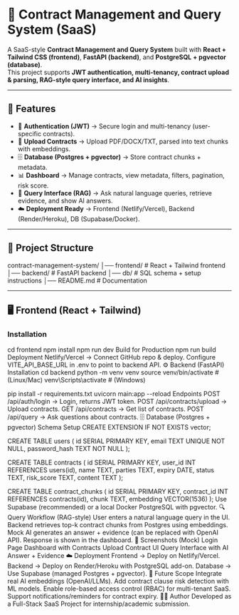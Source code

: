 # 📑 Contract Management and Query System (SaaS)

A SaaS-style **Contract Management and Query System** built with **React + Tailwind CSS (frontend)**, **FastAPI (backend)**, and **PostgreSQL + pgvector (database)**.  
This project supports **JWT authentication, multi-tenancy, contract upload & parsing, RAG-style query interface, and AI insights**.

---

## 🚀 Features
- 🔐 **Authentication (JWT)** → Secure login and multi-tenancy (user-specific contracts).  
- 📂 **Upload Contracts** → Upload PDF/DOCX/TXT, parsed into text chunks with embeddings.  
- 🗄️ **Database (Postgres + pgvector)** → Store contract chunks + metadata.  
- 📊 **Dashboard** → Manage contracts, view metadata, filters, pagination, risk score.  
- 🤖 **Query Interface (RAG)** → Ask natural language queries, retrieve evidence, and show AI answers.  
- ☁️ **Deployment Ready** → Frontend (Netlify/Vercel), Backend (Render/Heroku), DB (Supabase/Docker).  

---

## 📂 Project Structure
contract-management-system/
│── frontend/ # React + Tailwind frontend
│── backend/ # FastAPI backend
│── db/ # SQL schema + setup instructions
│── README.md # Documentation

---

## 🖥️ Frontend (React + Tailwind)
### Installation
cd frontend
npm install
npm run dev
Build for Production
npm run build
Deployment
Netlify/Vercel → Connect GitHub repo & deploy.
Configure VITE_API_BASE_URL in .env to point to backend API.
⚙️ Backend (FastAPI)
Installation
cd backend
python -m venv venv
source venv/bin/activate   # (Linux/Mac)
venv\Scripts\activate      # (Windows)

pip install -r requirements.txt
uvicorn main:app --reload
Endpoints
POST /api/auth/login → Login, returns JWT token.
POST /api/contracts/upload → Upload contracts.
GET /api/contracts → Get list of contracts.
POST /api/query → Ask questions about contracts.
🗄️ Database (Postgres + pgvector)
Schema Setup
CREATE EXTENSION IF NOT EXISTS vector;

CREATE TABLE users (
    id SERIAL PRIMARY KEY,
    email TEXT UNIQUE NOT NULL,
    password_hash TEXT NOT NULL
);

CREATE TABLE contracts (
    id SERIAL PRIMARY KEY,
    user_id INT REFERENCES users(id),
    name TEXT,
    parties TEXT,
    expiry DATE,
    status TEXT,
    risk_score TEXT,
    content TEXT
);

CREATE TABLE contract_chunks (
    id SERIAL PRIMARY KEY,
    contract_id INT REFERENCES contracts(id),
    chunk TEXT,
    embedding VECTOR(1536)
);
Use Supabase (recommended) or a local Docker PostgreSQL with pgvector.
🔍 Query Workflow (RAG-style)
User enters a natural language query in the UI.
Backend retrieves top-k contract chunks from Postgres using embeddings.
Mock AI generates an answer + evidence (can be replaced with OpenAI API).
Response is shown in the dashboard.
📸 Screenshots (Mock)
Login Page
Dashboard with Contracts
Upload Contract UI
Query Interface with AI Answer + Evidence
☁️ Deployment
Frontend → Deploy on Netlify/Vercel.
Backend → Deploy on Render/Heroku with PostgreSQL add-on.
Database → Use Supabase (managed Postgres + pgvector).
📌 Future Scope
Integrate real AI embeddings (OpenAI/LLMs).
Add contract clause risk detection with ML models.
Enable role-based access control (RBAC) for multi-tenant SaaS.
Support notifications/reminders for contract expiry.
👨‍💻 Author
Developed as a Full-Stack SaaS Project for internship/academic submission.

